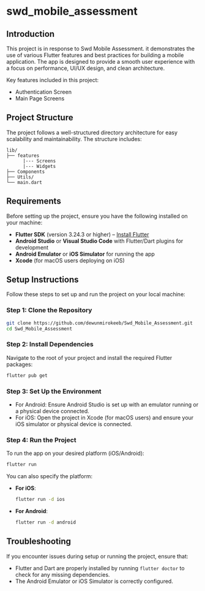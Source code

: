# swd_mobile_assessment

## Introduction

This project is in response to Swd Mobile Assessment. it demonstrates the use of various Flutter features and best practices for building a mobile application. The app is designed to provide a smooth user experience with a focus on performance, UI/UX design, and clean architecture.

Key features included in this project:
- Authentication Screen
- Main Page Screens

## Project Structure
The project follows a well-structured directory architecture for easy scalability and maintainability. The structure includes:
```
lib/
├── features
      |--- Screens
      |--- Widgets           
├── Components        
├── Utils/         
└── main.dart      
```

## Requirements

Before setting up the project, ensure you have the following installed on your machine:
- **Flutter SDK** (version 3.24.3 or higher) – [Install Flutter](https://flutter.dev/docs/get-started/install)
- **Android Studio** or **Visual Studio Code** with Flutter/Dart plugins for development
- **Android Emulator** or **iOS Simulator** for running the app
- **Xcode** (for macOS users deploying on iOS)
  
## Setup Instructions

Follow these steps to set up and run the project on your local machine:

### Step 1: Clone the Repository
```bash
git clone https://github.com/dewunmirokeeb/Swd_Mobile_Assessment.git
cd Swd_Mobile_Assessment
```

### Step 2: Install Dependencies
Navigate to the root of your project and install the required Flutter packages:
```bash
flutter pub get
```

### Step 3: Set Up the Environment
- For Android: Ensure Android Studio is set up with an emulator running or a physical device connected.
- For iOS: Open the project in Xcode (for macOS users) and ensure your iOS simulator or physical device is connected.

### Step 4: Run the Project
To run the app on your desired platform (iOS/Android):
```bash
flutter run
```
You can also specify the platform:
- **For iOS**: 
  ```bash
  flutter run -d ios
  ```
- **For Android**: 
  ```bash
  flutter run -d android
  ```

## Troubleshooting

If you encounter issues during setup or running the project, ensure that:
- Flutter and Dart are properly installed by running `flutter doctor` to check for any missing dependencies.
- The Android Emulator or iOS Simulator is correctly configured.
